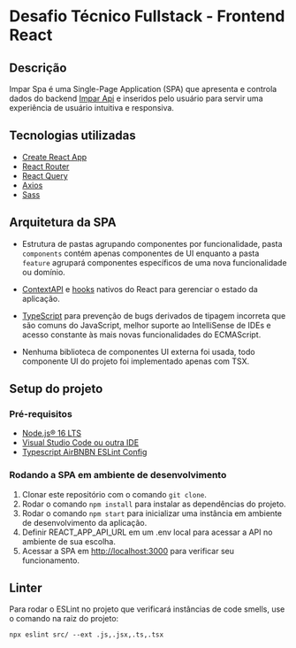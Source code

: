 # Desafio Técnico Fullstack - Frontend React

## Descrição

Impar Spa é uma Single-Page Application (SPA) que apresenta e controla dados do backend [Impar Api](https://github.com/matheusb432/impar-challenge-dotnet) e inseridos pelo usuário para
servir uma experiência de usuário intuitiva e responsiva.

## Tecnologias utilizadas

- [Create React App](https://create-react-app.dev/docs/getting-started/)
- [React Router](https://reactrouter.com/en/main)
- [React Query](https://react-query-v3.tanstack.com/)
- [Axios](https://axios-http.com/ptbr/docs/intro)
- [Sass](https://sass-lang.com/documentation/)

## Arquitetura da SPA

- Estrutura de pastas agrupando componentes por funcionalidade, pasta `components` contém apenas componentes de UI enquanto a pasta `feature` agrupará componentes específicos de uma nova funcionalidade ou domínio.

- [ContextAPI](https://reactjs.org/docs/context.html) e [hooks](https://reactjs.org/docs/hooks-reference.html) nativos do React para gerenciar o estado da aplicação.

- [TypeScript](https://www.typescriptlang.org/) para prevenção de bugs derivados de tipagem incorreta que são comuns do JavaScript, melhor suporte ao IntelliSense de IDEs e acesso constante às mais novas funcionalidades do ECMAScript.

- Nenhuma biblioteca de componentes UI externa foi usada, todo componente UI do projeto foi implementado apenas com TSX.

## Setup do projeto

### Pré-requisitos

- [Node.js® 16 LTS](https://nodejs.org/en/)
- [Visual Studio Code ou outra IDE](https://code.visualstudio.com/)
- [Typescript AirBNBN ESLint Config](https://github.com/typescript-eslint/typescript-eslint)

### Rodando a SPA em ambiente de desenvolvimento

1. Clonar este repositório com o comando `git clone`.
2. Rodar o comando `npm install` para instalar as dependências do projeto.
3. Rodar o comando `npm start` para inicializar uma instância em ambiente de desenvolvimento da aplicação.
4. Definir REACT_APP_API_URL em um .env local para acessar a API no ambiente de sua escolha.
5. Acessar a SPA em <http://localhost:3000> para verificar seu funcionamento.

## Linter

Para rodar o ESLint no projeto que verificará instâncias de code smells, use o comando na raiz do projeto:

`npx eslint src/ --ext .js,.jsx,.ts,.tsx`
